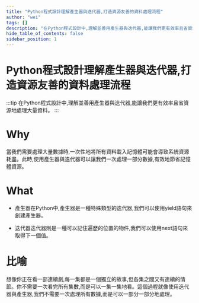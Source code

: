 ```yaml
---
title: "Python程式設計理解產生器與迭代器,打造資源友善的資料處理流程"
author: "wei"
tags: []
description: "在Python程式設計中,理解並善用產生器與迭代器,能讓我們更有效率且省資源地處理大量資料。"
hide_table_of_contents: false
sidebar_position: 1
---
```


# Python程式設計理解產生器與迭代器,打造資源友善的資料處理流程

:::tip
在Python程式設計中,理解並善用產生器與迭代器,能讓我們更有效率且省資源地處理大量資料。
:::

# Why

當我們需要處理大量數據時,一次性地將所有資料載入記憶體可能會導致系統資源耗盡。此時,使用產生器與迭代器可以讓我們一次處理一部分數據,有效地節省記憶體資源。

# What

- 產生器在Python中,產生器是一種特殊類型的迭代器,我們可以使用yield語句來創建產生器。

- 迭代器迭代器則是一種可以記住遍歷的位置的物件,我們可以使用next語句來取得下一個值。

# 比喻

想像你正在看一部連續劇,每一集都是一個獨立的故事,但各集之間又有連續的情節。你不需要一次看完所有集數,而是可以一集一集地看。這個過程就像使用迭代器與產生器,我們不需要一次處理所有數據,而是可以一部分一部分地處理。